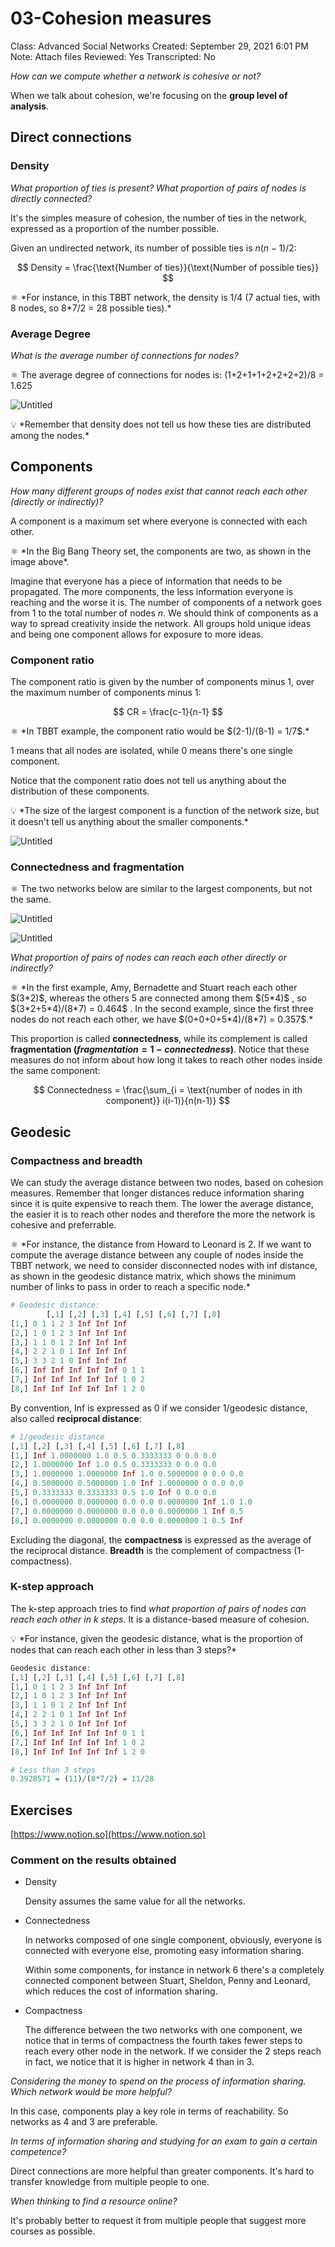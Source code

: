 # 03-Cohesion measures

Class: Advanced Social Networks
Created: September 29, 2021 6:01 PM
Note: Attach files
Reviewed: Yes
Transcripted: No

*How can we compute whether a network is cohesive or not?*

When we talk about cohesion, we're focusing on the **group level of analysis**. 

## Direct connections

### Density

*What proportion of ties is present? What proportion of pairs of nodes is directly connected?*

It's the simples measure of cohesion, the number of ties in the network, expressed as a proportion of the number possible. 

Given an undirected network, its number of possible ties is $n(n-1)/2$:

$$
Density = \frac{\text{Number of ties}}{\text{Number of possible ties}}
$$

<aside>
⚛️ *For instance, in this TBBT network, the density is 1/4 (7 actual ties, with 8 nodes, so 8*7/2 = 28 possible ties).*

</aside>

### Average Degree

*What is the average number of connections for nodes?*

<aside>
⚛️ The average degree of connections for nodes is:
(1+2+1+1+2+2+2+2)/8 = 1.625

</aside>

![Untitled](03-Cohesion%20measures%200596d64ecfa648e5b18536f87ee3ea6e/Untitled.png)

<aside>
💡 *Remember that density does not tell us how these ties are distributed among the nodes.*

</aside>

## Components

*How many different groups of nodes exist that cannot reach each other (directly or indirectly)?*

A component is a maximum set where everyone is connected with each other.

<aside>
⚛️ *In the Big Bang Theory set, the components are two, as shown in the image above*.

</aside>

Imagine that everyone has a piece of information that needs to be propagated. The more components, the less information everyone is reaching and the worse it is. The number of components of a network goes from 1 to the total number of nodes $n$. We should think of components as a way to spread creativity inside the network. All groups hold unique ideas and being one component allows for exposure to more ideas. 

### Component ratio

The component ratio is given by the number of components minus 1, over the maximum number of components minus 1:

$$
CR = \frac{c-1}{n-1}
$$

<aside>
⚛️ *In TBBT example, the component ratio would be $(2-1)/(8-1) = 1/7$.*

</aside>

1 means that all nodes are isolated, while 0 means there's one single component. 

Notice that the component ratio does not tell us anything about the distribution of these components. 

<aside>
💡 *The size of the largest component is a function of the network size, but it doesn't tell us anything about the smaller components.*

</aside>

![Untitled](03-Cohesion%20measures%200596d64ecfa648e5b18536f87ee3ea6e/Untitled%201.png)

### Connectedness and fragmentation

<aside>
⚛️ The two networks below are similar to the largest components, but not the same.

</aside>

![Untitled](03-Cohesion%20measures%200596d64ecfa648e5b18536f87ee3ea6e/Untitled%202.png)

![Untitled](03-Cohesion%20measures%200596d64ecfa648e5b18536f87ee3ea6e/Untitled%203.png)

*What proportion of pairs of nodes can reach each other directly or indirectly?*

<aside>
⚛️ *In the first example, Amy, Bernadette and Stuart reach each other $(3*2)$, whereas the others 5 are connected among them $(5*4)$ , so $(3*2+5*4)/(8*7) = 0.464$ .
In the second example, since the first three nodes do not reach each other, we have $(0+0+0+5*4)/(8*7) = 0.357$.*

</aside>

This proportion is called **connectedness**, while its complement is called **fragmentation ($fragmentation = 1-connectedness$)**. Notice that these measures do not inform about how long it takes to reach other nodes inside the same component:

$$
Connectedness = \frac{\sum_{i = \text{number of nodes in ith component}} i(i-1)}{n(n-1)}
$$

## Geodesic

### Compactness and breadth

We can study the average distance between two nodes, based on cohesion measures. Remember that longer distances reduce information sharing since it is quite expensive to reach them. The lower the average distance, the easier it is to reach other nodes and therefore the more the network is cohesive and preferrable.  

<aside>
⚛️ *For instance, the distance from Howard to Leonard is 2. If we want to compute the average distance between any couple of nodes inside the TBBT network, we need to consider disconnected nodes with inf distance, as shown in the geodesic distance matrix, which shows the minimum number of links to pass in order to reach a specific node.*

</aside>

```r
# Geodesic distance:
		[,1] [,2] [,3] [,4] [,5] [,6] [,7] [,8]
[1,] 0 1 1 2 3 Inf Inf Inf
[2,] 1 0 1 2 3 Inf Inf Inf
[3,] 1 1 0 1 2 Inf Inf Inf
[4,] 2 2 1 0 1 Inf Inf Inf
[5,] 3 3 2 1 0 Inf Inf Inf
[6,] Inf Inf Inf Inf Inf 0 1 1
[7,] Inf Inf Inf Inf Inf 1 0 2
[8,] Inf Inf Inf Inf Inf 1 2 0
```

By convention, Inf is expressed as 0 if we consider $1/\text{geodesic distance}$, also called **reciprocal distance**:

```r
# 1/geodesic distance
[,1] [,2] [,3] [,4] [,5] [,6] [,7] [,8]
[1,] Inf 1.0000000 1.0 0.5 0.3333333 0 0.0 0.0
[2,] 1.0000000 Inf 1.0 0.5 0.3333333 0 0.0 0.0
[3,] 1.0000000 1.0000000 Inf 1.0 0.5000000 0 0.0 0.0
[4,] 0.5000000 0.5000000 1.0 Inf 1.0000000 0 0.0 0.0
[5,] 0.3333333 0.3333333 0.5 1.0 Inf 0 0.0 0.0
[6,] 0.0000000 0.0000000 0.0 0.0 0.0000000 Inf 1.0 1.0
[7,] 0.0000000 0.0000000 0.0 0.0 0.0000000 1 Inf 0.5
[8,] 0.0000000 0.0000000 0.0 0.0 0.0000000 1 0.5 Inf
```

Excluding the diagonal, the **compactness** is expressed as the average of the reciprocal distance. **Breadth** is the complement of compactness (1-compactness). 

### K-step approach

The k-step approach tries to find *what proportion of pairs of nodes can reach each other in k steps.* It is a distance-based measure of cohesion.

<aside>
💡 *For instance, given the geodesic distance, what is the proportion of nodes that can reach each other in less than 3 steps?*

</aside>

```r
Geodesic distance:
[,1] [,2] [,3] [,4] [,5] [,6] [,7] [,8]
[1,] 0 1 1 2 3 Inf Inf Inf
[2,] 1 0 1 2 3 Inf Inf Inf
[3,] 1 1 0 1 2 Inf Inf Inf
[4,] 2 2 1 0 1 Inf Inf Inf
[5,] 3 3 2 1 0 Inf Inf Inf
[6,] Inf Inf Inf Inf Inf 0 1 1
[7,] Inf Inf Inf Inf Inf 1 0 2
[8,] Inf Inf Inf Inf Inf 1 2 0

# Less than 3 steps
0.3928571 = (11)/(8*7/2) = 11/28
```

## Exercises

[https://www.notion.so](https://www.notion.so)

### Comment on the results obtained

- Density
    
    Density assumes the same value for all the networks. 
    
- Connectedness
    
    In networks composed of one single component, obviously, everyone is connected with everyone else, promoting easy information sharing. 
    
    Within some components, for instance in network 6 there's a completely connected component between Stuart, Sheldon, Penny and Leonard, which reduces the cost of information sharing. 
    
- Compactness
    
    The difference between the two networks with one component, we notice that in terms of compactness the fourth takes fewer steps to reach every other node in the network. If we consider the 2 steps reach in fact, we notice that it is higher in network 4 than in 3. 
    

*Considering the money to spend on the process of information sharing. Which network would be more helpful?*

In this case, components play a key role in terms of reachability. So networks as 4 and 3 are preferable. 

*In terms of information sharing and studying for an exam to gain a certain competence?*

Direct connections are more helpful than greater components. It's hard to transfer knowledge from multiple people to one. 

*When thinking to find a resource online?*

It's probably better to request it from multiple people that suggest more courses as possible.